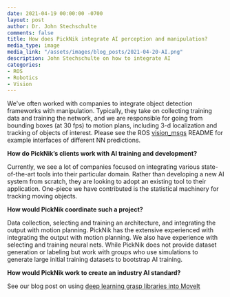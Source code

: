 ```yaml
---
date: 2021-04-19 00:00:00 -0700
layout: post
author: Dr. John Stechschulte
comments: false
title: How does PickNik integrate AI perception and manipulation?
media_type: image
media_link: "/assets/images/blog_posts/2021-04-20-AI.png"
description: John Stechschulte on how to integrate AI
categories:
- ROS
- Robotics
- Vision
---
```


We've often worked with companies to integrate object detection frameworks with manipulation. Typically, they take on collecting training data and training the network, and we are responsible for going from bounding boxes (at 30 fps) to motion plans, including 3-d localization and tracking of objects of interest. Please see the ROS [vision_msgs](https://github.com/ros-perception/vision_msgs) README for example interfaces of different NN predictions.

**How do PickNik’s clients work with AI training and development?**

Currently, we see a lot of companies focused on integrating various state-of-the-art tools into their particular domain. Rather than developing a new AI system from scratch, they are looking to adopt an existing tool to their application. One-piece we have contributed is the statistical machinery for tracking moving objects.

**How would PickNik coordinate such a project?**

Data collection, selecting and training an architecture, and integrating the output with motion planning.
PickNik has the extensive experienced with integrating the output with motion planning. We also have experience with selecting and training neural nets. While PickNik does not provide dataset generation or labeling but work with groups who use simulations to generate large initial training datasets to bootstrap AI training.

**How would PickNik work to create an industry AI standard?**

See our blog post on using [deep learning grasp libraries into MoveIt](https://moveit.ros.org/deep%20learning/grasping/moveit/3d%20perception/2020/09/28/grasp-deep-learning.html)
